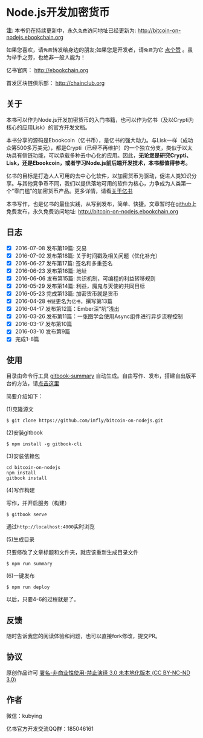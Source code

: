 # Node.js开发加密货币

**注**: 本书仍在持续更新中，永久`免费`访问地址已经更新为: <http://bitcoin-on-nodejs.ebookchain.org>

如果您喜欢，请`免费`转发给身边的朋友;如果您是开发者，请`免费`为它 [点个赞][] 。虽为举手之劳，也绝非一般人能为！

亿书官网： <http://ebookchain.org>

首发区块链俱乐部： <http://chainclub.org>

## 关于

本书可以作为Node.js开发加密货币的入门书籍，也可以作为亿书（及以Crypti为核心的应用Lisk）的官方开发文档。

本书分享的源码是Ebookcoin（亿书币），是亿书的强大动力。与Lisk一样（成功众筹500多万美元），都是Crypti（已经不再维护）的一个独立分支，类似于以太坊具有侧链功能，可以承载多种去中心化的应用。因此，**无论您是研究Crypti、Lisk，还是Ebookcoin，或者学习Node.js前后端开发技术，本书都值得参考。**

亿书的目标是打造人人可用的去中心化软件，以加密货币为驱动，促进人类知识分享。与其他竞争币不同，我们以提供落地可用的软件为核心，力争成为人类第一个“零门槛”的加密货币产品。更多详情，请看[关于亿书][]

本书写作，也是亿书的最佳实践，从写到发布，简单、快捷。文章暂时在[github][]上免费发布，永久免费访问地址: <http://bitcoin-on-nodejs.ebookchain.org>

## 日志

- [x] 2016-07-08 发布第19篇: 交易 
- [x] 2016-07-02 发布第18篇: 关于时间戳及相关问题（优化补充）
- [x] 2016-06-27 发布第17篇: 签名和多重签名
- [x] 2016-06-23 发布第16篇: 地址
- [x] 2016-06-06 发布第15篇: 共识机制，可编程的利益转移规则
- [x] 2016-05-29 发布第14篇: 利益，魔鬼与天使的共同目标
- [x] 2016-05-23 完成第13篇: 加密货币就是货币
- [x] 2016-04-28 `书链`更名为`亿书`，撰写第13篇
- [x] 2016-04-17 发布第12篇：Ember深“坑”浅出
- [x] 2016-03-26 发布第11篇：一张图学会使用Async组件进行异步流程控制
- [x] 2016-03-17 发布第10篇
- [x] 2016-03-10 发布第9篇
- [x] 完成1-8篇

## 使用

目录由命令行工具 [gitbook-summary][] 自动生成。自由写作、发布，搭建自出版平台的方法，请[点击这里][self-publishing]

简要介绍如下：

(1)克隆源文

```
$ git clone https://github.com/imfly/bitcoin-on-nodejs.git
```

(2)安装gitbook

```
$ npm install -g gitbook-cli
```

(3)安装依赖包

```
cd bitcoin-on-nodejs
npm install
gitbook install
```

(4)写作构建

写作，并开启服务（构建）

```
$ gitbook serve
```

通过`http://localhost:4000`实时浏览

(5)生成目录

只要修改了文章标题和文件夹，就应该重新生成目录文件

```
$ npm run summary
```

(6)一键发布

```
$ npm run deploy
```

以后，只要4-6的过程就是了。

## 反馈

随时告诉我您的阅读体验和问题，也可以直接fork修改，提交PR。

## 协议

原创作品许可 [署名-非商业性使用-禁止演绎 3.0 未本地化版本 (CC BY-NC-ND 3.0)](http://creativecommons.org/licenses/by-nc-nd/3.0/deed.zh)

## 作者

微信：kubying

亿书官方开发交流QQ群：185046161

[github]: https://github.com/imfly/bitcoin-on-nodejs
[巴比特论坛]: http://8btc.com/thread-27448-1-1.html
[gitbook-summary]: https://github.com/imfly/gitbook-summary
[self-publishing]: https://github.com/imfly/how-to-create-self-publishing-platform
[关于亿书]: http://bitcoin-on-nodejs.ebookchain.org/8-附录/2-关于亿书.html
[点个赞]: https://github.com/imfly/bitcoin-on-nodejs
